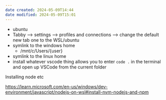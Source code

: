 ```yaml
---
date created: 2024-05-09T14:44
date modified: 2024-05-09T15:01
---
```

- ubuntu
- Tabby --> settings --> profiles and connections --> change the default new tab one to the WSL/ubuntu
- symlink to the windows home 
	- /mnt/c/Users/{user}
- symlink to the linux home
- install whatever vscode thing allows you to enter `code .` in the terminal and open up VSCode from the current folder

Installing node etc

https://learn.microsoft.com/en-us/windows/dev-environment/javascript/nodejs-on-wsl#install-nvm-nodejs-and-npm 
